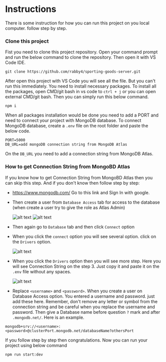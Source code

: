 # Instructions

There is some instruction for how you can run this project on you local computer. follow step by step.

### Clone this project

Fist you need to clone this project repository. Open your command prompt and run the below command to clone the repository. Then open it with VS Code IDE.

```
git clone https://github.com/rabby4/sporting-goods-server.git
```

After open this project with VS Code you will see all the file. But you can't run this immediately. You need to install necessary packages. To install all the packages, open CMD/git bash in vs code to `ctrl + j` or you can open external CMD/git bash. Then you can simply run this below command.

```
npm i
```

When all packages installation would be done you need to add a PORT and need to connect your project with MongoDB database. To connect MongoDB database, create a `.env` file on the root folder and paste the below code.

```
PORT=5000
DB_URL=add mongoDB connection string from MongoDB Atlas
```

On the `DB_URL` you need to add a connection string from MongoDB Atlas.

### How to get Connection String from MongoBD Atlas

If you know how to get Connection String from MongoBD Atlas then you can skip this step. And if you don't know then follow step by step:

- https://www.mongodb.com/ Go to this link and Sign In with google.
- Then create a user from `Database Access` tab for access to the database (when create a user try to give the role as Atlas Admin)

  ![alt text](https://i.ibb.co/FDJDqQK/Clusters-Cloud-Mongo-DB-Cloud.png)
  ![alt text](https://i.ibb.co/QPrSTPY/Database-Access-Cloud-Mongo-DB-Cloud.png)

- Then again go to `Database` tab and then click `Connect` option
- When you click the `connect` option you will see several option. click on the `Drivers` option.

  ![alt text](https://i.ibb.co/NtcJt6F/Clusters-Cloud-Mongo-DB-Cloud-2.png)

- When you click the `Drivers` option then you will see more step. Here you will see Connection String on the step 3. Just copy it and paste it on the `.env` file without any spaces.

  ![alt text](https://i.ibb.co/CWYZ5fx/Clusters-Cloud-Mongo-DB-Cloud-4.png)

- Replace `<username>` and `<password>`. When you create a user on Database Access option. You entered a username and password. just add these here. Remember, don't remove any letter or symbol from the connection string and be careful when you replace the username and password. Then give a Database name before question `?` mark and after `.mongodb.net/`. Here is an example.

```
mongodb+srv://<username>:<password>@clusterPort.mongodb.net/databaseName?othersPort
```

If you follow step by step then congratulations. Now you can run your project using below command

```
npm run start:dev
```
